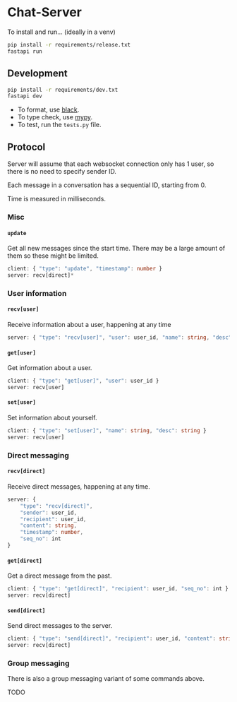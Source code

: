 # Chat-Server

To install and run... (ideally in a venv)

```bash
pip install -r requirements/release.txt
fastapi run
```

## Development

```bash
pip install -r requirements/dev.txt
fastapi dev
```

- To format, use [black](https://github.com/psf/black).
- To type check, use [mypy](https://github.com/python/mypy).
- To test, run the `tests.py` file.

## Protocol
Server will assume that each websocket connection only has 1 user, so there is no need to specify sender ID. 

Each message in a conversation has a sequential ID, starting from 0.

Time is measured in milliseconds.

### Misc

#### `update`
Get all new messages since the start time. There may be a large amount of them so these might be limited.

```ts
client: { "type": "update", "timestamp": number }
server: recv[direct]*
```

### User information

#### `recv[user]`
Receive information about a user, happening at any time

```ts
server: { "type": "recv[user]", "user": user_id, "name": string, "desc": string }
```

#### `get[user]`
Get information about a user.

```ts
client: { "type": "get[user]", "user": user_id }
server: recv[user]
```

#### `set[user]`
Set information about yourself.

```ts
client: { "type": "set[user]", "name": string, "desc": string }
server: recv[user]
```

### Direct messaging

#### `recv[direct]`
Receive direct messages, happening at any time.

```ts
server: {
    "type": "recv[direct]", 
    "sender": user_id, 
    "recipient": user_id, 
    "content": string, 
    "timestamp": number, 
    "seq_no": int
}
```

#### `get[direct]`
Get a direct message from the past.

```ts
client: { "type": "get[direct]", "recipient": user_id, "seq_no": int }
server: recv[direct]
```

#### `send[direct]`
Send direct messages to the server.

```ts
client: { "type": "send[direct]", "recipient": user_id, "content": string }
server: recv[direct]
```

### Group messaging
There is also a group messaging variant of some commands above.

TODO

